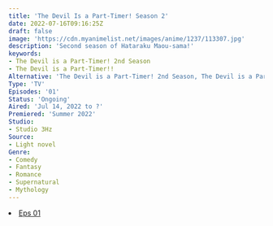 ```yaml
---
title: 'The Devil Is a Part-Timer! Season 2'
date: 2022-07-16T09:16:25Z
draft: false
image: 'https://cdn.myanimelist.net/images/anime/1237/113307.jpg'
description: 'Second season of Hataraku Maou-sama!'
keywords:
- The Devil is a Part-Timer! 2nd Season
- The Devil is a Part-Timer!!
Alternative: 'The Devil is a Part-Timer! 2nd Season, The Devil is a Part-Timer!!'
Type: 'TV'
Episodes: '01'
Status: 'Ongoing'
Aired: 'Jul 14, 2022 to ?'
Premiered: 'Summer 2022'
Studio:
- Studio 3Hz
Source:
- Light novel
Genre:
- Comedy
- Fantasy
- Romance
- Supernatural
- Mythology
---
```


<div class="bc-1 d-g p-5">
<li class="d-g gg-5 gtc-e">
  <a id="allvideo" href="#" data-video="//embed.hugonime.repl.co/videokf.php?id=HatarakuMaouSamaSS2/Hataraku Maou-Sama! S2 - 01v2" rel=nofollow">Eps 01</a>
</li>
</div>